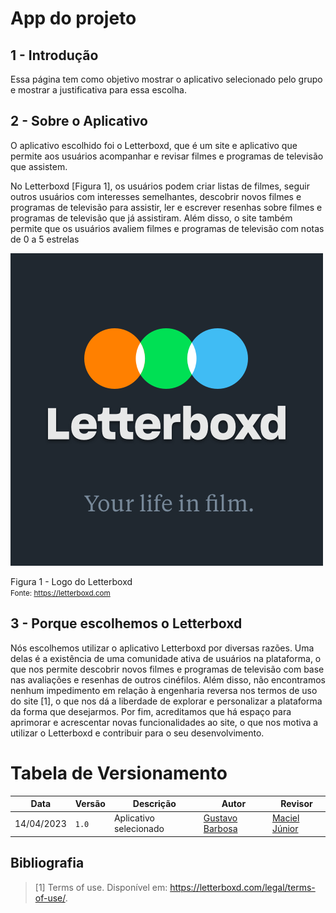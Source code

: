 # App do projeto

## 1 - Introdução

Essa página tem como objetivo mostrar o aplicativo selecionado pelo grupo e mostrar a justificativa para essa escolha.

## 2 - Sobre o Aplicativo

O aplicativo escolhido foi o Letterboxd, que é um site e aplicativo que permite aos usuários acompanhar e revisar filmes e programas de televisão que assistem.

No Letterboxd [Figura 1], os usuários podem criar listas de filmes, seguir outros usuários com interesses semelhantes, descobrir novos filmes e programas de televisão para assistir, ler e escrever resenhas sobre filmes e programas de televisão que já assistiram. Além disso, o site também permite que os usuários avaliem filmes e programas de televisão com notas de 0 a 5 estrelas

![Logo](../assets/letterboxd.png)

Figura 1 - Logo do Letterboxd
<br><small>Fonte: https://letterboxd.com</small>

## 3 - Porque escolhemos o Letterboxd

Nós escolhemos utilizar o aplicativo Letterboxd por diversas razões. Uma delas é a existência de uma comunidade ativa de usuários na plataforma, o que nos permite descobrir novos filmes e programas de televisão com base nas avaliações e resenhas de outros cinéfilos. Além disso, não encontramos nenhum impedimento em relação à engenharia reversa nos termos de uso do site [1], o que nos dá a liberdade de explorar e personalizar a plataforma da forma que desejarmos. Por fim, acreditamos que há espaço para aprimorar e acrescentar novas funcionalidades ao site, o que nos motiva a utilizar o Letterboxd e contribuir para o seu desenvolvimento.

# Tabela de Versionamento

| Data       | Versão | Descrição              | Autor                                       | Revisor                                             |
| ---------- | ------ | ---------------------- | ------------------------------------------- | --------------------------------------------------- |
| 14/04/2023 | `1.0`  | Aplicativo selecionado | [Gustavo Barbosa](https://github.com/brbsg) | [Maciel Júnior](https://github.com/macieljuniormax) |

## Bibliografia

> [1] Terms of use. Disponível em: <https://letterboxd.com/legal/terms-of-use/>.

‌
